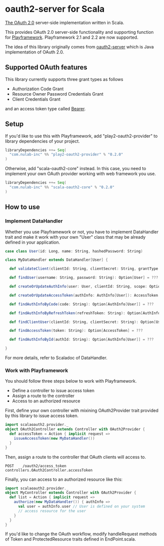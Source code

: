 # oauth2-server for Scala

[The OAuth 2.0](http://tools.ietf.org/html/rfc6749) server-side implementation written in Scala.

This provides OAuth 2.0 server-side functionality and supporting function for [Playframework](http://www.playframework.com/). Playframework 2.1 and 2.2 are now supported.

The idea of this library originally comes from [oauth2-server](https://github.com/yoichiro/oauth2-server) which is Java implementation of OAuth 2.0.

## Supported OAuth features

This library currently supports three grant types as follows

- Authorization Code Grant
- Resource Owner Password Credentials Grant
- Client Credentials Grant

and an access token type called [Bearer](http://tools.ietf.org/html/rfc6750).

## Setup

If you'd like to use this with Playframework, add "play2-oauth2-provider" to library dependencies of your project.

```scala
libraryDependencies ++= Seq(
  "com.nulab-inc" %% "play2-oauth2-provider" % "0.2.0"
)
```

Otherwise, add "scala-oauth2-core" instead. In this case, you need to implement your own OAuth provider working with web framework you use.
```scala
libraryDependencies ++= Seq(
  "com.nulab-inc" %% "scala-oauth2-core" % "0.2.0"
)
```

## How to use

### Implement DataHandler

Whether you use Playframework or not, you have to implement DataHandler trait and make it work with your own "User" class that may be already defined in your application.

```scala
case class User(id: Long, name: String, hashedPassword: String)

class MyDataHandler extends DataHandler[User] {

  def validateClient(clientId: String, clientSecret: String, grantType: String): Boolean  = ???

  def findUser(username: String, password: String): Option[User] = ???

  def createOrUpdateAuthInfo(user: User, clientId: String, scope: Option[String]): Option[AuthInfo[User]] = ???

  def createOrUpdateAccessToken(authInfo: AuthInfo[User]): AccessToken = ???

  def findAuthInfoByCode(code: String): Option[AuthInfo[User]] = ???

  def findAuthInfoByRefreshToken(refreshToken: String): Option[AuthInfo[User]] = ???

  def findClientUser(clientId: String, clientSecret: String): Option[User] = ???

  def findAccessToken(token: String): Option[AccessToken] = ???

  def findAuthInfoById(authId: String): Option[AuthInfo[User]] = ???

}
```

For more details, refer to Scaladoc of DataHandler.

### Work with Playframework

You should follow three steps below to work with Playframework.

* Define a controller to issue access token
* Assign a route to the controller
* Access to an authorized resource

First, define your own controller with mixining OAuth2Provider trait provided by this library to issue access token.
```scala
import scalaoauth2.provider._
object OAuth2Controller extends Controller with OAuth2Provider {
  def accessToken = Action { implicit request =>
    issueAccessToken(new MyDataHandler())
  }
}
```

Then, assign a route to the controller that OAuth clients will access to.
```
POST    /oauth2/access_token                    controllers.OAuth2Controller.accessToken
```

Finally, you can access to an authorized resource like this:
```scala
import scalaoauth2.provider._
object MyController extends Controller with OAuth2Provider {
  def list = Action { implicit request =>
    authorize(new MyDataHandler()) { authInfo =>
      val user = authInfo.user // User is defined on your system
      // access resource for the user
    }
  }
}
```

If you'd like to change the OAuth workflow, modify handleRequest methods of Token and ProtectedResource traits defined in EndPoint.scala.

